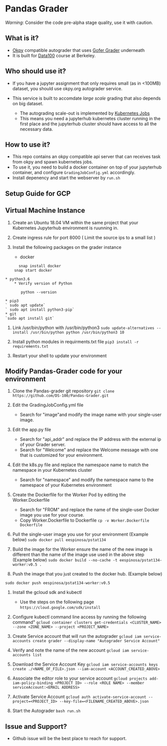 Pandas Grader
============

*Warning*: Consider the code pre-alpha stage quality, use it with caution.

## What is it?
 - [Okpy](http://okpy.org) compatible autograder that uses [Gofer Grader](https://github.com/data-8/Gofer-Grader) underneath
 - It is built for [Data100](http://ds100.org) course at Berkeley.

## Who should use it?
- If you have a jupyter assignment that only requires small (as in <100MB) dataset, you should use okpy.org autograder service.

- This service is built to accomdate _large scale_ grading that also depends on big dataset.
   - The autograding scale-out is implemented by [Kubernetes Jobs](https://kubernetes.io/docs/concepts/workloads/controllers/jobs-run-to-completion/)
   - This means you need a jupyterhub kubernetes cluster running in the first place and the jupyterhub cluster should have access to all the necessary data. 

## How to use it?
- This repo contains an okpy compatible api server that can receives task from okpy and spawn kubernetes jobs. 
- To use it, you need to build a docker container on top of your jupyterhub container, and configure `GradingJobConfig.yml` accordingly.
- Install depenency and start the webserver by `run.sh`

## Setup Guide for GCP

## Virtual Machine Instance
1. Create an Ubuntu 18.04 VM within the same project that your Kubernetes Jupyterhub environment is ruunning in.
1. Create ingress rule for port 8000 ( Limit the source ips to a small list )

1. Install the following packages on the grader instance
	* docker
  ```
    	snap install docker
      snap start docker
  ```
	* python3.6
		* Verify version of Python
  ```
		 python --version
  ```
	* pip3
    ` sudo apt update`
    ` sudo apt install python3-pip`
    * git
    `sudo apt install git`
1. Link /usr/bin/python with /usr/bin/python3
`sudo update-alternatives --install /usr/bin/python python /usr/bin/python3 10`
1. Install python modules in requirments.txt file
`pip3 install -r requirements.txt`

1. Restart your shell to update your environment

## Modify Pandas-Grader code for your environment
1. Clone the Pandas-grader git repository
`git clone https://github.com/DS-100/Pandas-Grader.git`

1. Edit the GradingJobConfig.yml file
	* Search for "image"and modify the image name with your single-user image.

1. Edit the app.py file
	* Search for "api_addr" and replace the IP address with the external ip of your Grader server.
    * Search for "Welcome" and replace the Welcome message with one that is customized for your environment.

1. Edit the k8s.py file and replace the namespace name to match the namespace in your Kubernetes cluster
	* Search for "namespace" and modify the namespace name to the namespace of your Kubernetes environment

1. Create the Dockerfile for the Worker Pod by editing the Worker.Dockerfile
	* Search for "FROM" and replace the name of the single-user Docker image you use for your course.
    * Copy Worker.Dockerfile to Dockerfile
    `cp -v Worker.Dockerfile Dockerfile`

1. Pull the single-user image you use for your environment (Example below)
	`sudo docker pull eespinosa/pstat134`

1. Build the image for the Worker ensure the name of the new image is different than the name of the image use used in the above step  (Example below)
 ` sudo docker build --no-cache -t eespinosa/pstat134-worker:v0.5 . `

1. Push the image that you just created to the docker hub. (Example below)

`sudo docker push eespinosa/pstat134-worker:v0.5`

1. Install the gcloud sdk and kubectl
	* Use the steps on the following page
	`https://cloud.google.com/sdk/install`
1. Configure kubectl command line access by running the following command"
	`gcloud container clusters get-credentials <CLUSTER_NAME> --zone <ZONE_NAME> --project <PROJECT_NAME>`

1. Create Service account that will run the autograder
`gcloud iam service-accounts create grader --display-name "Autograder Service Account"`

1. Verify and note the name of the new account
`gcloud iam service-accounts list`

1. Download the Service Account Key
`gcloud iam service-accounts keys create ./<NAME_OF_FILE>.json --iam-account <ACCOUNT_CREATED_ABOVE>`

1. Associate the editor role to your service account
`gcloud projects add-iam-policy-binding <PROJECT ID> --role <ROLE NAME> --member serviceAccount:<EMAIL ADDRESS>`

1. Activate Service Account
`gcloud auth activate-service-account --project=<PROJECT_ID> --key-file=<FILENAME_CREATED_ABOVE>.json`

1. Start the Autograder
	`bash run.sh`

## Issue and Support?
- Github issue will be the best place to reach for support.

